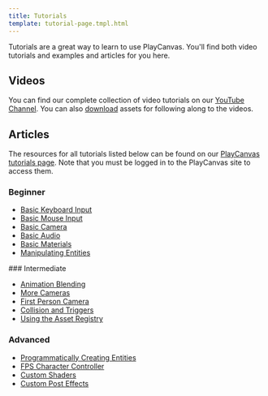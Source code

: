 ```yaml
---
title: Tutorials
template: tutorial-page.tmpl.html
---
```


Tutorials are a great way to learn to use PlayCanvas. You'll find both video tutorials and examples and articles for you here.

## Videos

You can find our complete collection of video tutorials on our [YouTube Channel](https://youtube.com/playcanvas). You can also [download](/tutorials/video) assets for following along to the videos.

## Articles

The resources for all tutorials listed below can be found on our [PlayCanvas tutorials page](https://playcanvas.com/playcanvas/tutorials). Note that you must be logged in to the PlayCanvas site to access them.

### Beginner

* [Basic Keyboard Input][keyboard_input]
* [Basic Mouse Input][mouse_input]
* [Basic Camera][basic_camera]
* [Basic Audio][basic_audio]
* [Basic Materials][basic_materials]
* [Manipulating Entities][manipulating_entities]

### Intermediate

* [Animation Blending][animation_blending]
* [More Cameras][more_cameras]
* [First Person Camera][first_person_camera]
* [Collision and Triggers][collision_and_triggers]
* [Using the Asset Registry][using_the_asset_registry]

### Advanced

* [Programmatically Creating Entities][programmatically_creating]
* [FPS Character Controller][fps_character_controller]
* [Custom Shaders][custom_shaders]
* [Custom Post Effects][custom_posteffects]

[keyboard_input]: /tutorials/beginner/keyboard-input
[mouse_input]: /tutorials/beginner/mouse-input
[basic_camera]: /tutorials/beginner/basic-cameras
[basic_audio]: /tutorials/beginner/basic-audio
[basic_materials]: /tutorials/beginner/basic-materials
[manipulating_entities]: /tutorials/beginner/manipulating-entities

[animation_blending]: /tutorials/intermediate/animation-blending
[more_cameras]: /tutorials/intermediate/more-cameras
[first_person_camera]: /tutorials/intermediate/first-person-camera
[collision_and_triggers]: /tutorials/intermediate/collision-and-triggers
[using_the_asset_registry]: /tutorials/intermediate/using-assets

[fps_character_controller]: /tutorials/advanced/fps-controller
[programmatically_creating]: /tutorials/advanced/programmatically-creating
[custom_shaders]: /tutorials/advanced/custom-shaders
[custom_posteffects]: /tutorials/advanced/custom-posteffect
